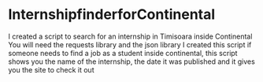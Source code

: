# InternshipfinderforContinental
 I created a script to search for an internship in Timisoara inside Continental
 You will need the requests library and the json library
 I created this script if someone needs to find a job as a student inside continental, this script shows you the name of the internship, the date it was published and it gives you the site to check it out